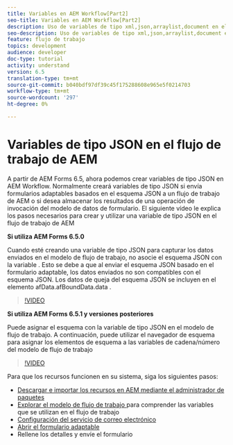 ```yaml
---
title: Variables en AEM Workflow[Part2]
seo-title: Variables en AEM Workflow[Part2]
description: Uso de variables de tipo xml,json,arraylist,document en el flujo de trabajo de aem
seo-description: Uso de variables de tipo xml,json,arraylist,document en el flujo de trabajo de aem
feature: flujo de trabajo
topics: development
audience: developer
doc-type: tutorial
activity: understand
version: 6.5
translation-type: tm+mt
source-git-commit: b040bdf97df39c45f175288608e965e5f0214703
workflow-type: tm+mt
source-wordcount: '297'
ht-degree: 0%

---
```


# Variables de tipo JSON en el flujo de trabajo de AEM

A partir de AEM Forms 6.5, ahora podemos crear variables de tipo JSON en AEM Workflow. Normalmente creará variables de tipo JSON si envía formularios adaptables basados en el esquema JSON a un flujo de trabajo de AEM o si desea almacenar los resultados de una operación de invocación del modelo de datos de formulario. El siguiente vídeo le explica los pasos necesarios para crear y utilizar una variable de tipo JSON en el flujo de trabajo de AEM

**Si utiliza AEM Forms 6.5.0**

Cuando esté creando una variable de tipo JSON para capturar los datos enviados en el modelo de flujo de trabajo, no asocie el esquema JSON con la variable . Esto se debe a que al enviar el esquema JSON basado en el formulario adaptable, los datos enviados no son compatibles con el esquema JSON. Los datos de queja del esquema JSON se incluyen en el elemento afData.afBoundData.data .

>[!VIDEO](https://video.tv.adobe.com/v/26444?quality=12&learn=on)


**Si utiliza AEM Forms 6.5.1 y versiones posteriores**

Puede asignar el esquema con la variable de tipo JSON en el modelo de flujo de trabajo. A continuación, puede utilizar el navegador de esquema para asignar los elementos de esquema a las variables de cadena/número del modelo de flujo de trabajo

>[!VIDEO](https://video.tv.adobe.com/v/28097?quality=12&learn=on)

Para que los recursos funcionen en su sistema, siga los siguientes pasos:

* [Descargar e importar los recursos en AEM mediante el administrador de paquetes](assets/jsonandstringvariable.zip)
* [Explorar el modelo de flujo de trabajo ](http://localhost:4502/editor.html/conf/global/settings/workflow/models/jsonvariable.html) para comprender las variables que se utilizan en el flujo de trabajo
* [Configuración del servicio de correo electrónico](https://helpx.adobe.com/experience-manager/6-5/sites/administering/using/notification.html#ConfiguringtheMailService)
* [Abrir el formulario adaptable](http://localhost:4502/content/dam/formsanddocuments/afbasedonjson/jcr:content?wcmmode=disabled)
* Rellene los detalles y envíe el formulario

